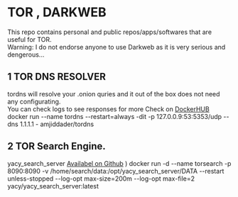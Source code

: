 # TOR , DARKWEB

This repo contains personal and public repos/apps/softwares that are useful for TOR. \
Warning: I do not endorse anyone to use Darkweb as it is very serious and dengerous...

## 1 TOR DNS RESOLVER 
tordns will resolve your .onion quries and it out of the box does not need any configurating. \
You can check logs to see responses for more Check on [DockerHUB](https://hub.docker.com/repository/docker/amjiddader/tordns) \
docker run --name tordns --restart=always -dit -p 127.0.0.9:53:5353/udp --dns 1.1.1.1 - amjiddader/tordns


## 2 TOR Search Engine. 
yacy_search_server [Availabel on Github](https://github.com/yacy/yacy_search_server) )
docker run -d --name torsearch -p 8090:8090 -v /home/search/data:/opt/yacy_search_server/DATA --restart unless-stopped --log-opt max-size=200m --log-opt max-file=2 yacy/yacy_search_server:latest
